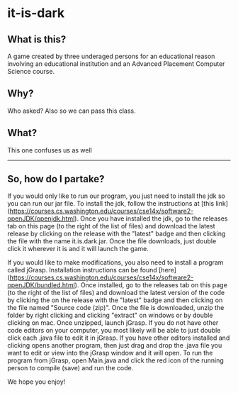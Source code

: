# it-is-dark

## What is this?
A game created by three underaged persons for an educational reason involving an educational institution and an Advanced Placement Computer Science course.

## Why?
Who asked? Also so we can pass this class.

## What?
This one confuses us as well

---

## So, how do I partake?
If you would only like to run our program, you just need to install the jdk so you can run our jar file. To install the jdk, follow the instructions at [this link] (https://courses.cs.washington.edu/courses/cse14x/software2-openJDK/openjdk.html). Once you have installed the jdk, go to the releases tab on this page (to the right of the list of files) and download the latest release by clicking on the release with the "latest" badge and then clicking the file with the name it.is.dark.jar. Once the file downloads, just double click it wherever it is and it will launch the game.

If you would like to make modifications, you also need to install a program called jGrasp. Installation instructions can be found [here] (https://courses.cs.washington.edu/courses/cse14x/software2-openJDK/bundled.html). Once installed, go to the releases tab on this page (to the right of the list of files) and download the latest version of the code by clicking the on the release with the "latest" badge and then clicking on the file named "Source code (zip)". Once the file is downloaded, unzip the folder by right clicking and clicking "extract" on windows or by double clicking on mac. Once unzipped, launch jGrasp. If you do not have other code editors on your computer, you most likely will be able to just double click each .java file to edit it in jGrasp. If you have other editors installed and clicking opens another program, then just drag and drop the .java file you want to edit or view into the jGrasp window and it will open. To run the program from jGrasp, open Main.java and click the red icon of the running person to compile (save) and run the code.

We hope you enjoy!
